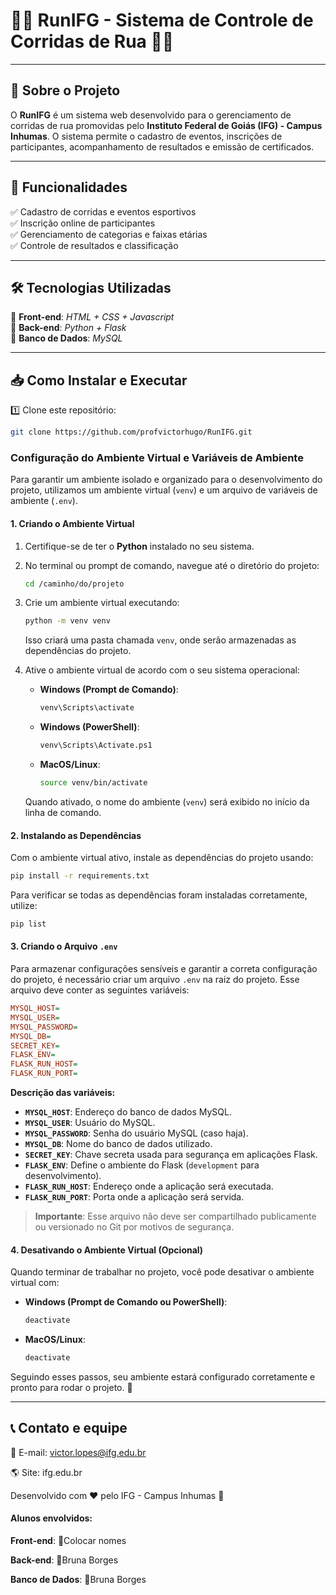 # 🏃‍♂️ RunIFG - Sistema de Controle de Corridas de Rua 🏃‍♀️

___________

## 📌 Sobre o Projeto  

O **RunIFG** é um sistema web desenvolvido para o gerenciamento de corridas de rua promovidas pelo **Instituto Federal de Goiás (IFG) - Campus Inhumas**. O sistema permite o cadastro de eventos, inscrições de participantes, acompanhamento de resultados e emissão de certificados.  

---

## 🚀 Funcionalidades  

✅ Cadastro de corridas e eventos esportivos  
✅ Inscrição online de participantes  
✅ Gerenciamento de categorias e faixas etárias  
✅ Controle de resultados e classificação  

---

## 🛠️ Tecnologias Utilizadas  

🔹 **Front-end**: *HTML + CSS + Javascript*  
🔹 **Back-end**: *Python + Flask*  
🔹 **Banco de Dados**: *MySQL*  

---

## 📥 Como Instalar e Executar  

1️⃣ Clone este repositório:  
```bash
git clone https://github.com/profvictorhugo/RunIFG.git
```
### Configuração do Ambiente Virtual e Variáveis de Ambiente  

Para garantir um ambiente isolado e organizado para o desenvolvimento do projeto, utilizamos um ambiente virtual (`venv`) e um arquivo de variáveis de ambiente (`.env`).  

#### 1. Criando o Ambiente Virtual  

1. Certifique-se de ter o **Python** instalado no seu sistema.  
2. No terminal ou prompt de comando, navegue até o diretório do projeto:  
   ```sh
   cd /caminho/do/projeto
   ```  
3. Crie um ambiente virtual executando:  
   ```sh
   python -m venv venv
   ```  
   Isso criará uma pasta chamada `venv`, onde serão armazenadas as dependências do projeto.  

4. Ative o ambiente virtual de acordo com o seu sistema operacional:  
   - **Windows (Prompt de Comando)**:  
     ```sh
     venv\Scripts\activate
     ```
   - **Windows (PowerShell)**:  
     ```sh
     venv\Scripts\Activate.ps1
     ```
   - **MacOS/Linux**:  
     ```sh
     source venv/bin/activate
     ```

   Quando ativado, o nome do ambiente (`venv`) será exibido no início da linha de comando.  

#### 2. Instalando as Dependências  

Com o ambiente virtual ativo, instale as dependências do projeto usando:  
```sh
pip install -r requirements.txt
```  

Para verificar se todas as dependências foram instaladas corretamente, utilize:  
```sh
pip list
```  

#### 3. Criando o Arquivo `.env`  

Para armazenar configurações sensíveis e garantir a correta configuração do projeto, é necessário criar um arquivo `.env` na raiz do projeto. Esse arquivo deve conter as seguintes variáveis:  

```ini
MYSQL_HOST=
MYSQL_USER=
MYSQL_PASSWORD=
MYSQL_DB=
SECRET_KEY=
FLASK_ENV=
FLASK_RUN_HOST=
FLASK_RUN_PORT=
```

**Descrição das variáveis:**  
- **`MYSQL_HOST`**: Endereço do banco de dados MySQL.  
- **`MYSQL_USER`**: Usuário do MySQL.  
- **`MYSQL_PASSWORD`**: Senha do usuário MySQL (caso haja).  
- **`MYSQL_DB`**: Nome do banco de dados utilizado.  
- **`SECRET_KEY`**: Chave secreta usada para segurança em aplicações Flask.  
- **`FLASK_ENV`**: Define o ambiente do Flask (`development` para desenvolvimento).  
- **`FLASK_RUN_HOST`**: Endereço onde a aplicação será executada.  
- **`FLASK_RUN_PORT`**: Porta onde a aplicação será servida.  

> **Importante**: Esse arquivo não deve ser compartilhado publicamente ou versionado no Git por motivos de segurança.  

#### 4. Desativando o Ambiente Virtual (Opcional)  

Quando terminar de trabalhar no projeto, você pode desativar o ambiente virtual com:  

- **Windows (Prompt de Comando ou PowerShell)**:  
  ```sh
  deactivate
  ```
- **MacOS/Linux**:  
  ```sh
  deactivate
  ```

Seguindo esses passos, seu ambiente estará configurado corretamente e pronto para rodar o projeto. 🚀

---

## 📞 Contato e equipe

📧 E-mail: victor.lopes@ifg.edu.br

🌎 Site: ifg.edu.br

Desenvolvido com ❤️ pelo IFG - Campus Inhumas 🚀

#### Alunos envolvidos:

**Front-end**:
🔹Colocar nomes

**Back-end**:
🔹Bruna Borges

**Banco de Dados**:
🔹Bruna Borges
